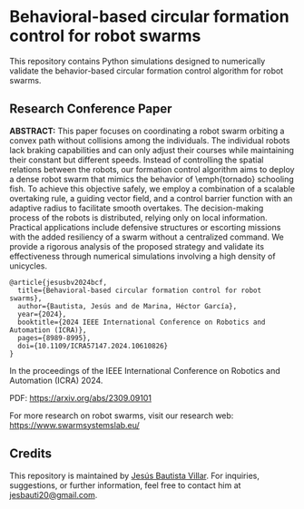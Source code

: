 # Behavioral-based circular formation control for robot swarms

This repository contains Python simulations designed to numerically validate the behavior-based circular formation control algorithm for robot swarms.

## Research Conference Paper

**ABSTRACT:** This paper focuses on coordinating a robot swarm orbiting a convex path without collisions among the individuals. The individual robots lack braking capabilities and can only adjust their courses while maintaining their constant but different speeds. Instead of controlling the spatial relations between the robots, our formation control algorithm aims to deploy a dense robot swarm that mimics the behavior of \emph{tornado} schooling fish. To achieve this objective safely, we employ a combination of a scalable overtaking rule, a guiding vector field, and a control barrier function with an adaptive radius to facilitate smooth overtakes. The decision-making process of the robots is distributed, relying only on local information. Practical applications include defensive structures or escorting missions with the added resiliency of a swarm without a centralized command. We provide a rigorous analysis of the proposed strategy and validate its effectiveness through numerical simulations involving a high density of unicycles.

    @article{jesusbv2024bcf,
      title={Behavioral-based circular formation control for robot swarms},
      author={Bautista, Jesús and de Marina, Héctor García},
      year={2024},
      booktitle={2024 IEEE International Conference on Robotics and Automation (ICRA)}, 
      pages={8989-8995},
      doi={10.1109/ICRA57147.2024.10610826}
    }

In the proceedings of the IEEE International Conference on Robotics and Automation (ICRA) 2024.

PDF: https://arxiv.org/abs/2309.09101

For more research on robot swarms, visit our research web: https://www.swarmsystemslab.eu/

## Credits
This repository is maintained by [Jesús Bautista Villar](https://sites.google.com/view/jbautista-research). For inquiries, suggestions, or further information, feel free to contact him at <jesbauti20@gmail.com>.
